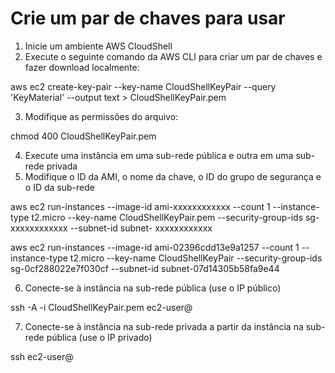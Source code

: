 # Crie um par de chaves para usar

1. Inicie um ambiente AWS CloudShell
2. Execute o seguinte comando da AWS CLI para criar um par de chaves e fazer download localmente:

aws ec2 create-key-pair --key-name CloudShellKeyPair --query 'KeyMaterial' --output text > CloudShellKeyPair.pem

3. Modifique as permissões do arquivo:

chmod 400 CloudShellKeyPair.pem

4. Execute uma instância em uma sub-rede pública e outra em uma sub-rede privada
5. Modifique o ID da AMI, o nome da chave, o ID do grupo de segurança e o ID da sub-rede

aws ec2 run-instances --image-id ami-xxxxxxxxxxxx --count 1 --instance-type t2.micro --key-name CloudShellKeyPair.pem --security-group-ids sg-xxxxxxxxxxxx --subnet-id subnet- xxxxxxxxxxxx

aws ec2 run-instances --image-id ami-02396cdd13e9a1257 --count 1 --instance-type t2.micro --key-name CloudShellKeyPair --security-group-ids sg-0cf288022e7f030cf --subnet-id subnet-07d14305b58fa9e44

6. Conecte-se à instância na sub-rede pública (use o IP público)

ssh -A -i CloudShellKeyPair.pem ec2-user@<bastion-public-ip>

7. Conecte-se à instância na sub-rede privada a partir da instância na sub-rede pública (use o IP privado)

ssh ec2-user@<instance-private-ip>